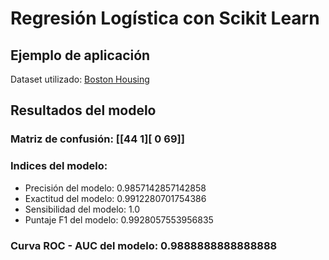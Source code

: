 # Regresión Logística con Scikit Learn

## Ejemplo de aplicación

Dataset utilizado:  [Boston Housing ](https://scikit-learn.org/stable/modules/generated/sklearn.datasets.load_boston.html#sklearn.datasets.load_boston)


## Resultados del modelo

### Matriz de confusión: [[44  1][ 0 69]]

### Indices del modelo:

* Precisión del modelo: 0.9857142857142858
* Exactitud del modelo: 0.9912280701754386
* Sensibilidad del modelo: 1.0
* Puntaje F1 del modelo: 0.9928057553956835

### Curva ROC - AUC del modelo: 0.9888888888888888
